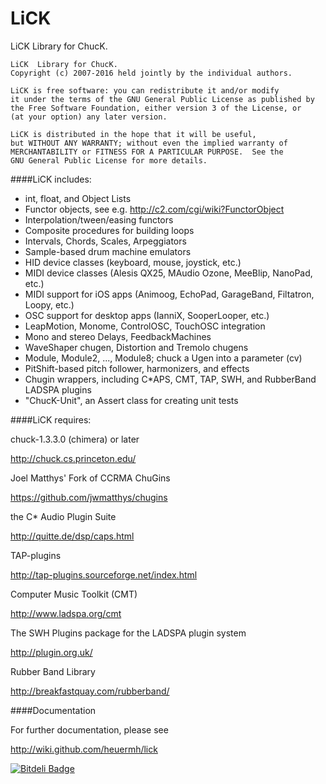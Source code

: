 LiCK
====

LiCK  Library for ChucK.


```
LiCK  Library for ChucK.
Copyright (c) 2007-2016 held jointly by the individual authors.

LiCK is free software: you can redistribute it and/or modify
it under the terms of the GNU General Public License as published by
the Free Software Foundation, either version 3 of the License, or
(at your option) any later version.

LiCK is distributed in the hope that it will be useful,
but WITHOUT ANY WARRANTY; without even the implied warranty of
MERCHANTABILITY or FITNESS FOR A PARTICULAR PURPOSE.  See the
GNU General Public License for more details.
```

####LiCK includes:

 - int, float, and Object Lists
 - Functor objects, see e.g. http://c2.com/cgi/wiki?FunctorObject
 - Interpolation/tween/easing functors
 - Composite procedures for building loops
 - Intervals, Chords, Scales, Arpeggiators
 - Sample-based drum machine emulators
 - HID device classes (keyboard, mouse, joystick, etc.)
 - MIDI device classes (Alesis QX25, MAudio Ozone, MeeBlip, NanoPad, etc.)
 - MIDI support for iOS apps (Animoog, EchoPad, GarageBand, Filtatron, Loopy, etc.)
 - OSC support for desktop apps (IanniX, SooperLooper, etc.)
 - LeapMotion, Monome, ControlOSC, TouchOSC integration
 - Mono and stereo Delays, FeedbackMachines
 - WaveShaper chugen, Distortion and Tremolo chugens
 - Module, Module2, ..., Module8; chuck a Ugen into a parameter (cv)
 - PitShift-based pitch follower, harmonizers, and effects
 - Chugin wrappers, including C*APS, CMT, TAP, SWH, and RubberBand LADSPA plugins
 - "ChucK-Unit", an Assert class for creating unit tests


####LiCK requires:

chuck-1.3.3.0 (chimera) or later

http://chuck.cs.princeton.edu/


Joel Matthys' Fork of CCRMA ChuGins

https://github.com/jwmatthys/chugins


the C* Audio Plugin Suite

http://quitte.de/dsp/caps.html


TAP-plugins

http://tap-plugins.sourceforge.net/index.html


Computer Music Toolkit (CMT)

http://www.ladspa.org/cmt


The SWH Plugins package for the LADSPA plugin system

http://plugin.org.uk/


Rubber Band Library

http://breakfastquay.com/rubberband/


####Documentation

For further documentation, please see

http://wiki.github.com/heuermh/lick


[![Bitdeli Badge](https://d2weczhvl823v0.cloudfront.net/heuermh/lick/trend.png)](https://bitdeli.com/free "Bitdeli Badge")

